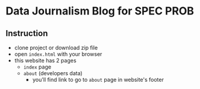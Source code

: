 # Data Journalism Blog for SPEC PROB

## Instruction

- clone project or download zip file
- open ```index.html``` with your browser 
- this website has 2 pages
    - ```index``` page
    - ```about``` (developers data) 
        - you'll find link to go to ```about``` page in website's footer